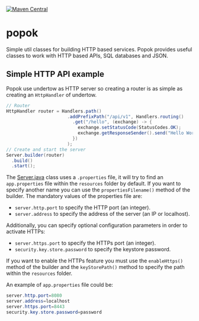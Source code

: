 [![Maven Central](https://maven-badges.herokuapp.com/maven-central/com.popokis/popok/badge.svg)](https://maven-badges.herokuapp.com/maven-central/com.popokis/popok)

# popok
Simple util classes for building HTTP based services. Popok provides useful classes to work with HTTP based APIs, SQL databases
and JSON.

## Simple HTTP API example

Popok use undertow as HTTP server so creating a router is as simple as creating an `HttpHandler` of undertow.

```java
// Router
HttpHandler router = Handlers.path()
                       .addPrefixPath("/api/v1", Handlers.routing()
                         .get("/hello", (exchange) -> {
                           exchange.setStatusCode(StatusCodes.OK);
                           exchange.getResponseSender().send("Hello World!");
                         })
                       );
// Create and start the server
Server.builder(router)
  .build()
  .start();
```
The [Server.java](/src/main/java/com/popokis/popok/http/Server.java) class uses a `.properties` file, it will try to find
an `app.properties` file within the `resources` folder by default. If you want to specify another name you can use the
`propertiesFilename()` method of the builder. The mandatory values of the properties file are:

* `server.http.port` to specify the HTTP port (an integer).
* `server.address` to specify the address of the server (an IP or localhost).

Additionally, you can specify optional configuration parameters in order to activate HTTPs:

* `server.https.port` to specify the HTTPs port (an integer).
* `security.key.store.password` to specify the keystore password.

If you want to enable the HTTPs feature you must use the `enableHttps()` method of the builder and the `keyStorePath()` method
to specify the path within the `resources` folder.

An example of `app.properties` file could be:

```java
server.http.port=8080
server.address=localhost
server.https.port=8443
security.key.store.password=password
```